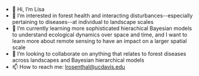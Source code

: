 - 👋 Hi, I’m Lisa
- 👀 I’m interested in forest health and interacting disturbances--especially pertaining to diseases--at individual to landscape scales
- 🌱 I’m currently learning more sophisticated hierachical Bayesian models to understand ecological dynamics over space and time, and I want to learn more about remote sensing to have an impact on a larger spatial scale
- 💞️ I’m looking to collaborate on anything that relates to forest diseases across landscapes and Bayesian hierarchical models
- 📫 How to reach me: lrosenthal@ucdavis.edu

<!---
lisamr/lisamr is a ✨ special ✨ repository because its `README.md` (this file) appears on your GitHub profile.
You can click the Preview link to take a look at your changes.
--->

